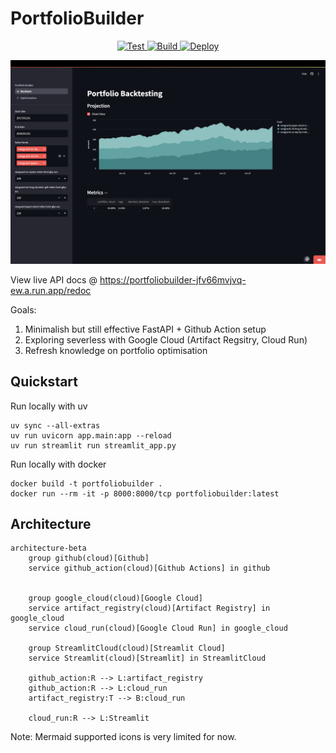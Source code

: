 # PortfolioBuilder

<p align="center">
<a href="https://github.com/yeungadrian/PortfolioBuilder/actions/workflows/test.yml?query=branch%3Amain+event%3Apush+" target="_blank">
    <img src="https://github.com/yeungadrian/PortfolioBuilder/actions/workflows/test.yml/badge.svg?branch=main&event=push" alt="Test">
</a>
<a href="https://github.com/yeungadrian/PortfolioBuilder/actions/workflows/build-push.yml?query=branch%3Amain" target="_blank">
    <img src="https://github.com/yeungadrian/PortfolioBuilder/actions/workflows/build-push.yml/badge.svg?branch=main" alt="Build">
</a>
<a href="https://github.com/yeungadrian/PortfolioBuilder/actions/workflows/deploy.yml?query=branch%3Amain" target="_blank">
    <img src="https://github.com/yeungadrian/PortfolioBuilder/actions/workflows/deploy.yml/badge.svg?branch=main" alt="Deploy">
</a>
</p>

![](assets/backtest.png)

View live API docs @ https://portfoliobuilder-jfv66mvjvq-ew.a.run.app/redoc

Goals:
1. Minimalish but still effective FastAPI + Github Action setup
2. Exploring severless with Google Cloud (Artifact Regsitry, Cloud Run)
3. Refresh knowledge on portfolio optimisation

## Quickstart
Run locally with uv
```
uv sync --all-extras
uv run uvicorn app.main:app --reload
uv run streamlit run streamlit_app.py
```
Run locally with docker
```
docker build -t portfoliobuilder .
docker run --rm -it -p 8000:8000/tcp portfoliobuilder:latest
```
## Architecture

```mermaid
architecture-beta
    group github(cloud)[Github]
    service github_action(cloud)[Github Actions] in github


    group google_cloud(cloud)[Google Cloud]
    service artifact_registry(cloud)[Artifact Registry] in google_cloud
    service cloud_run(cloud)[Google Cloud Run] in google_cloud

    group StreamlitCloud(cloud)[Streamlit Cloud]
    service Streamlit(cloud)[Streamlit] in StreamlitCloud

    github_action:R --> L:artifact_registry
    github_action:R --> L:cloud_run
    artifact_registry:T --> B:cloud_run

    cloud_run:R --> L:Streamlit
```
Note: Mermaid supported icons is very limited for now.

